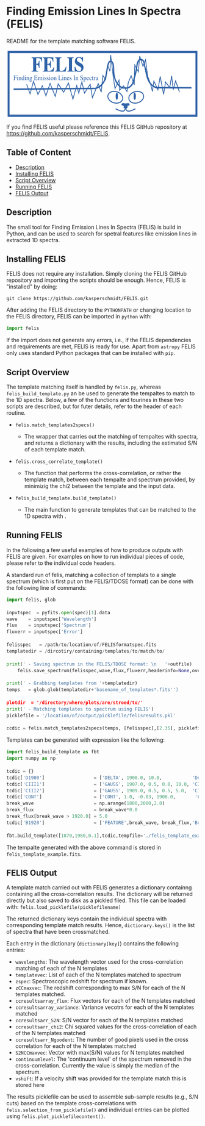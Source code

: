 
# Finding Emission Lines In Spectra (FELIS)

README for the template matching software FELIS.

<a href="FELISlogo.png"><img src="FELISlogo.png" align="center" height="180" ></a>

If you find FELIS useful please reference this FELIS GitHub repository at https://github.com/kasperschmidt/FELIS. 

## Table of Content

- [Description](#description)
- [Installing FELIS](#installing-felis)
- [Script Overview](#script-overview)
- [Running FELIS](#running-felis)
- [FELIS Output](#felis-output)

## Description

The small tool for Finding Emission Lines In Spectra (FELIS) is build in Python, and can be used to search for spetral features like emission lines in extracted 1D spectra.

## Installing FELIS

FELIS does not require any installation. Simply cloning the FELIS GitHub repository and importing the scripts should be enough.
Hence, FELIS is "installed" by doing:
```
git clone https://github.com/kasperschmidt/FELIS.git
```
After adding the FELIS directory to the `PYTHONPATH` or changing location to the FELIS directory, FELIS can be imported in `python` with:
```python
import felis
```
If the import does not generate any errors, i.e., if the FELIS dependencies and requirements are met, FELIS is ready for use. Apart from `astropy` FELIS only uses standard Python packages that can be installed with `pip`.


## Script Overview

The template matching itself is handled by `felis.py`, whereas `felis_build_template.py` an be used to generate the tempaltes to match to the 1D spectra. Below, a few of the functions and tourines in these two scripts are described, but for futer details, refer to the header of each routine.

- `felis.match_templates2specs()`
  - The wrapper that carries out the matching of tempaltes with spectra, and returns a dictionary with the results, including the estimated S/N of each template match.
  
- `felis.cross_correlate_template()`
  - The function that performs the cross-correlation, or rather the template match, between each tempalte and spectrum provided, by minimizig the chi2 between the template and the input data.

- `felis_build_template.build_template()`
  - The main function to generate templates that can be matched to the 1D spectra with .

## Running FELIS

In the following a few useful examples of how to produce outputs with FELIS are given. For examples on how to run individual pieces of code, please refer to the individual code headers.

A standard run of felis, matching a collection of templats to a single spectrum (which is first put on the FELIS/TDOSE format) can be done with the following line of commands:
```python
import felis, glob

inputspec  = pyfits.open(spec)[1].data
wave    = inputspec['Wavelength']
flux    = inputspec['Spectrum']
fluxerr = inputspec['Error']

felisspec   = /path/to/location/of/FELISformatspec.fits
templatedir = /dircotiry/containing/templates/to/match/to/

print(' - Saving spectrum in the FELIS/TDOSE format: \n   '+outfile)
    felis.save_spectrum(felisspec,wave,flux,fluxerr,headerinfo=None,overwrite=True,verbose=verbose)

print(' - Grabbing templates from '+templatedir)
temps   = glob.glob(templatedir+'basename_of_templates*.fits'')

plotdir  = '/directory/where/plots/are/stroed/to/'
print(' - Matching templates to spectrum using FELIS')
picklefile = '/location/of/output/picklefile/felisresults.pkl'

ccdic = felis.match_templates2specs(temps, [felisspec],[2.35], picklefile, wavewindow=[15], plotdir=plotdir, wavecen_restframe=[5007.0], vshift=[0], min_template_level=1e-4, plot_allCCresults=True, subtract_spec_median=True)
```

Templates can be generated with expression like the following:
```python
import felis_build_template as fbt
import numpy as np

tcdic = {}
tcdic['D1900']                  = ['DELTA', 1900.0, 10.0,           'Delta function at 1900A']
tcdic['CIII1']                  = ['GAUSS', 1907.0, 0.5, 0.0, 10.0, 'CIII]1907A']
tcdic['CIII2']                  = ['GAUSS', 1909.0, 0.5, 0.5, 5.0,  'CIII]1909A']
tcdic['CONT']                   = ['CONT', 1.0, -0.03, 1908.0,       'Continuum with flux 1.0 at 1908 + slope -0.03']
break_wave                      = np.arange(1800,2000,2.0)
break_flux                      = break_wave*0.0
break_flux[break_wave > 1920.0] = 5.0
tcdic['B1920']                  = ['FEATURE',break_wave, break_flux,'Break at 1920 Angstrom']

fbt.build_template([1870,1980,0.1],tcdic,tempfile='./felis_template_example.fits',overwrite=True)
```
The tempalte generated with the above command is stored in `felis_template_example.fits`.

## FELIS Output

A template match carried out with FELIS generates a dictionary containng containing all the cross-correlation results. The dictionary will be returned directly but also saved to disk as a pickled filed. This file can be loaded with: `felis.load_picklefile(picklefilename)`

The returned dictionary keys contain the individual spectra with corresponding template match results. Hence, `dictionary.keys()` is the list of spectra that have been crossmatched.

Each entry in the dictionary (`dictionary[key]`) contains the following entries:

 - `wavelengths`: The wavelength vector used for the cross-correlation matching of each of the N templates
 - `templatevec`: List of each of the N templates matched to spectrum
 - `zspec`: Spectroscopic redshift for spectrum if known.
 - `zCCmaxvec`: The redshift corresponding to max S/N for each of the N templates matched.
 - `ccresultsarray_flux`: Flux vectors for each of the N templates matched
 - `ccresultsarray_variance`: Variance vecotrs for each of the N templates matched
 - `ccresultsarr_S2N`: S/N vector for each of the N templates matched
 - `ccresultsarr_chi2`: Chi squared values for the cross-correlation of each of the N templates matched
 - `ccresultsarr_Ngoodent`: The number of good pixels used in the cross correlation for each of the N templates matched
 - `S2NCCmaxvec`: Vector with max(S/N) values for N templates matched
 - `continuumlevel`: The 'continuum level' of the spectrum removed in the cross-correlation. Currently the value is simply the median of the spectrum.
 - `vshift`: If a velocity shift was provided for the template match this is stored here

The results picklefile can be used to assemble sub-sample results (e.g., S/N cuts) based on the template cross-correlations with `felis.selection_from_picklefile()` and individual entries can be plotted using `felis.plot_picklefilecontent()`.